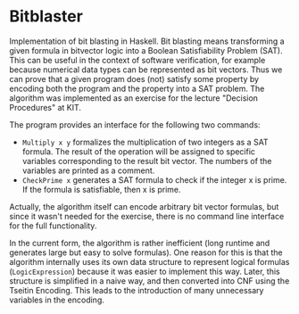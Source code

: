 # Bitblaster

Implementation of bit blasting in Haskell. Bit blasting means transforming a given formula in bitvector logic into a Boolean Satisfiability Problem (SAT). This can be useful in the context of software verification, for example because numerical data types can be represented as bit vectors. Thus we can prove that a given program does (not) satisfy some property by encoding both the program and the property into a SAT problem. The algorithm was implemented as an exercise for the lecture "Decision Procedures" at KIT.

The program provides an interface for the following two commands:

- `Multiply x y` formalizes the multiplication of two integers as a SAT formula. The result of the operation will be assigned to specific variables corresponding to the result bit vector. The numbers of the variables are printed as a comment.
- `CheckPrime x` generates a SAT formula to check if the integer x is prime. If the formula is satisfiable, then x is prime.

Actually, the algorithm itself can encode arbitrary bit vector formulas, but since it wasn't needed for the exercise, there is no command line interface for the full functionality.

In the current form, the algorithm is rather inefficient (long runtime and generates large but easy to solve formulas). One reason for this is that the algorithm internally uses its own data structure to represent logical formulas (`LogicExpression`) because it was easier to implement this way. Later, this structure is simplified in a naive way, and then converted into CNF using the Tseitin Encoding. This leads to the introduction of many unnecessary variables in the encoding.

